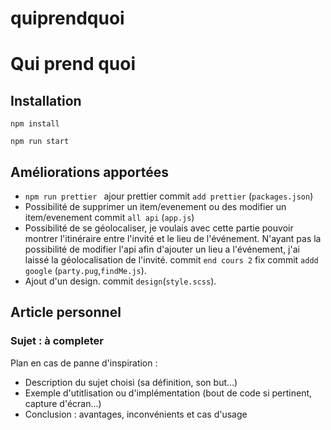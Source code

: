 # quiprendquoi
# Qui prend quoi

## Installation

`npm install`

`npm run start`

## Améliorations apportées

- `npm run prettier ` ajour prettier commit `add prettier` (`packages.json`)
- Possibilité de supprimer un item/evenement ou des modifier un item/evenement commit `all api` (`app.js`)
- Possibilité de se géolocaliser, je voulais avec cette partie pouvoir montrer l'itinéraire entre l'invité et le lieu de l'événement. N'ayant pas la possibilité de modifier l'api afin d'ajouter un lieu a l'événement, j'ai laissé la géolocalisation de l'invité. commit `end cours 2` fix commit `addd google` (`party.pug`,`findMe.js`).
- Ajout d'un design. commit `design`(`style.scss`).

## Article personnel
### Sujet : à completer

Plan en cas de panne d'inspiration :

- Description du sujet choisi (sa définition, son but...)
- Exemple d'utitlisation ou d'implémentation (bout de code si pertinent, capture d'écran...)
- Conclusion : avantages, inconvénients et cas d'usage

